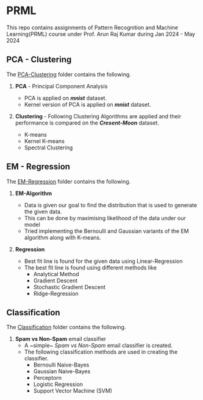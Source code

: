 # PRML
This repo contains assignments of Pattern Recognition and Machine Learning(PRML) course under Prof. Arun Raj Kumar during Jan 2024 - May 2024

## PCA - Clustering

The [PCA-Clustering](/PCA-Clustering/) folder contains the following.
1. **PCA** - Principal Component Analysis
    - PCA is applied on ***mnist*** dataset.
    - Kernel version of PCA is applied on ***mnist*** dataset.

2. **Clustering** - Following Clustering Algorithms are applied and their performance is compared on the ***Cresent-Moon*** dataset.
    - K-means
    - Kernel K-means
    - Spectral Clustering

## EM - Regression
The [EM-Regression](/EM-Regression/) folder contains the following.
1. **EM-Algorithm**
    - Data is given our goal to find the distribution that is used to generate the given data.
    - This can be done by maximising likelihood of the data under our model
    - Tried implementing the Bernoulli and Gaussian variants of the EM algorithm along with K-means.

2. **Regression**
    - Best fit line is found for the given data using Linear-Regression
    - The best fit line is found using different methods like
        - Analytical Method
        - Gradient Descent
        - Stochastic Gradient Descent
        - Ridge-Regression

## Classification
The [Classification](/Classification/) folder contains the following.
1. **Spam vs Non-Spam** email classifier
    - A ~simple~ *Spam vs Non-Spam* email classifier is created.
    - The following classification methods are used in creating the classifier.
        - Bernoulli Naive-Bayes
        - Gaussian Naive-Bayes
        - Perceptorn
        - Logistic Regression
        - Support Vector Machine (SVM)